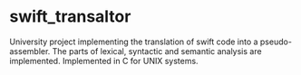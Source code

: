 # swift_transaltor
University project implementing the translation of swift code into a pseudo-assembler. The parts of lexical, syntactic and semantic analysis are implemented.
Implemented in C for UNIX systems.